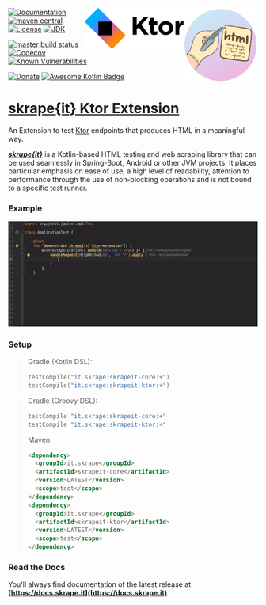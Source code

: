 <a href="https://docs.skrape.it/docs/"><img width="150px" height="150px" align="right" src="skrape.png"/><a/>
<a href="https://ktor.io/"><img width="200px" align="right" src="ktor.png"/><a/>

[![Documentation](https://img.shields.io/badge/skrape%7Bit%7D-docs-blue.svg)](https://docs.skrape.it)
[![maven central](https://img.shields.io/maven-central/v/it.skrape/skrapeit-ktor.svg?color=0)](https://search.maven.org/search?q=g:it.skrape%20AND%20a:skrapeit-ktor&skrapeit-ktor=gav)
[![License](https://img.shields.io/github/license/skrapeit/skrape.it.svg)](https://github.com/skrapeit/skrape.it/blob/master/LICENSE)
[![JDK](https://img.shields.io/badge/jdk-8-green.svg)](http://www.oracle.com/technetwork/java/javase/downloads/index.html)

[![master build status](https://img.shields.io/travis/skrapeit/skrapeit-ktor-extension.svg?label=master)](https://travis-ci.org/skrapeit/skrapeit-ktor-extension)
[![Codecov](https://img.shields.io/codecov/c/github/skrapeit/skrapeit-ktor-extension.svg)](https://codecov.io/gh/skrapeit/skrapeit-ktor-extension)
[![Known Vulnerabilities](https://snyk.io/test/github/skrapeit/skrapeit-ktor-extension/badge.svg?targetFile=pom.xml)](https://snyk.io/test/github/skrapeit/skrapeit-ktor-extension?targetFile=pom.xml)

[![Donate](https://img.shields.io/badge/-donate-blue.svg?logo=paypal)](https://www.paypal.me/skrapeit)
[![Awesome Kotlin Badge](https://kotlin.link/awesome-kotlin.svg)](https://github.com/KotlinBy/awesome-kotlin)

[skrape{it} Ktor Extension](https://docs.skrape.it)
======================================================

An Extension to test [Ktor](https://ktor.io/) endpoints that produces HTML in a meaningful way.

_**[skrape{it}](http://www.skrape.it)**_ is a Kotlin-based HTML testing and web scraping library
that can be used seamlessly in Spring-Boot, Android or other JVM projects.
It places particular emphasis on ease of use, a high level of readability, 
attention to performance through the use of non-blocking operations and is not 
bound to a specific test runner.

### Example

![example-usage](example-usage.gif "Documentation by example")

### Setup
> Gradle (Kotlin DSL):
>```kotlin
>testCompile("it.skrape:skrapeit-core:+")
>testCompile("it.skrape:skrapeit-ktor:+")
>```

> Gradle (Groovy DSL):
>```groovy
>testCompile "it.skrape:skrapeit-core:+"
>testCompile "it.skrape:skrapeit-ktor:+"
>```

> Maven:
>```xml
><dependency>
>   <groupId>it.skrape</groupId>
>   <artifactId>skrapeit-core</artifactId>
>   <version>LATEST</version>
>   <scope>test</scope>
> </dependency>
><dependency>
>   <groupId>it.skrape</groupId>
>   <artifactId>skrapeit-ktor</artifactId>
>   <version>LATEST</version>
>   <scope>test</scope>
> </dependency>
>```

### Read the Docs

You'll always find documentation of the latest release at 
**[https://docs.skrape.it](https://docs.skrape.it)**

